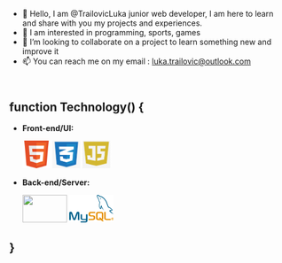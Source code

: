 - 👋 Hello, I am @TrailovicLuka junior web developer, I am here to learn and share with you my projects and experiences.
- 👀 I am interested in programming, sports, games
- 💞️ I’m looking to collaborate on a project to learn something new and improve it 
- 📫 You can reach me on my email : luka.trailovic@outlook.com
<html>
  <header></header>
  <body>
    <h2> function Technology() { </h2>
      <ul>
    <li>
<span>    <p><strong>Front-end/UI:</strong></p>
  <img src="https://raw.githubusercontent.com/uakp98/uakp98/main/img/web/ui/html.png" width='50px' height='50px'>
    <img src="https://raw.githubusercontent.com/uakp98/uakp98/main/img/web/ui/css.png" width='50px' height='50px'>
  <img src="https://raw.githubusercontent.com/uakp98/uakp98/main/img/pl/js.png" width='50px' height='50px'>
    </span>
    </li>
    <li>
    <p><strong>Back-end/Server:</strong></p>
     <span>  <img src="https://camo.githubusercontent.com/8f52a02828b41c284a8fe95451df2d070d58be2421d18327f1380d628b63763d/68747470733a2f2f656e637279707465642d74626e302e677374617469632e636f6d2f696d616765733f713d74626e3a414e64394763546b387171577a6a4f4b2d35704c5379703871673859586377766253746d6a3159564856716471504c3457612d557478597336307863394a4e4953493561485575754b493026757371703d434155" width='80px' height='50px'>
  </span>
          <span>  <img src="https://raw.githubusercontent.com/uakp98/uakp98/main/img/db/mysql1.png" width='80px' height='50px'>
  </span>
           </li>
       </ul>
      <h2>}</h2>
  
  </body>

</html>



